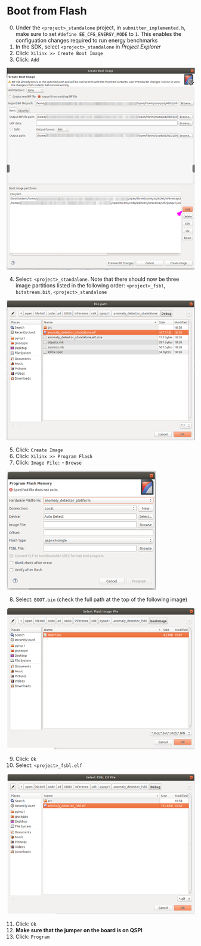 # Boot from Flash
0. Under the `<project>_standalone` project, in `submitter_implemented.h`, make sure to set `#define EE_CFG_ENERGY_MODE` to `1`. This enables the configuation changes required to run energy benchmarks
1. In the SDK, select  `<project>_standalone` in _Project Explorer_
2. Click: `Xilinx >> Create Boot Image`
3. Click: `Add`

<img src="img/01.png" width=600/>

4. Select: `<project>_standalone`. Note that there should now be three image partitions listed in the following order: `<project>_fsbl`, `bitstream.bit`, `<project>_standalone`

<img src="img/02.png" width=600/>

5. Click: `Create Image`
6. Click: `Xilinx >> Program Flash`
7. Click: `Image File:` - `Browse`

<img src="img/03.png" width=400/>

8. Select: `BOOT.bin` (check the full path at the top of the following image)

<img src="img/04.png" width=600/>

9. Click: `Ok`
10. Select: `<project>_fsbl.elf`

<img src="img/05.png" width=600/>

11. Click: `Ok`
12. **Make sure that the jumper on the board is on QSPI**
3. Click: `Program`
